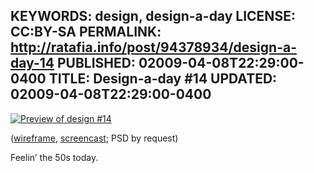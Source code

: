 KEYWORDS: design, design-a-day
LICENSE: CC:BY-SA
PERMALINK: http://ratafia.info/post/94378934/design-a-day-14
PUBLISHED: 02009-04-08T22:29:00-0400
TITLE: Design-a-day #14
UPDATED: 02009-04-08T22:29:00-0400
--
[![Preview of design #14][img]][fl]

 [fl]: http://flickr.com/photos/stilist/3424696511/
 [img]: http://farm4.static.flickr.com/3592/3424696511_8900a65dbb.jpg

([wireframe][wf], [screencast][sc]; <abbr class='smallcaps'>PSD</abbr> by
request)

 [sc]: http://flickr.com/photos/stilist/3424858207/
 [wf]: http://flickr.com/photos/stilist/3424696505/

Feelin’ the 50s today.
